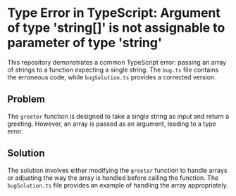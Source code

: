 # Type Error in TypeScript: Argument of type 'string[]' is not assignable to parameter of type 'string'

This repository demonstrates a common TypeScript error: passing an array of strings to a function expecting a single string.  The `bug.ts` file contains the erroneous code, while `bugSolution.ts` provides a corrected version.

## Problem
The `greeter` function is designed to take a single string as input and return a greeting. However, an array is passed as an argument, leading to a type error.

## Solution
The solution involves either modifying the `greeter` function to handle arrays or adjusting the way the array is handled before calling the function. The `bugSolution.ts` file provides an example of handling the array appropriately.